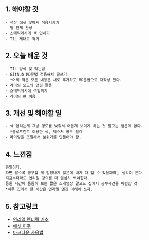 ## 1. 해야할 것
```
- 책장 에셋 찾아서 적용시키기
- 맵 전체 완성
- 스태틱메시에 색 입히기
- TIL 제대로 적기
```
## 2. 오늘 배운 것
```
- TIL 양식 및 적는법
- Github MD문법 적용해서 글쓰기
  *어제 적은 모든 내용은 새로 추가하고 MD문법으로 재작성 했다.
- 라이팅 모드의 언릿 활용
- 스태틱메시에 색입히기
- 라이팅 판 이용
```
## 3. 개선 및 해야할 일
```
- 색 입히는게 그냥 명도를 낮춰서 어둡게 보이게 하는 것 말고는 얻은게 없다.
  *블루프린트 이용한 색, 텍스쳐 공부 필요
- 라이팅을 조절해서 분위기를 만들어야 함.
```
## 4. 느낀점
```
큰일이다.
파면 팔수록 공부할 게 엄청나게 많은데 내가 다 할 수 있을까라는 생각이 든다.
지금부터라도 언리얼 강의를 더 열심히 봐야한다.
등원 시간에 틈틈히 보는 짧은 소개영상 말고도 집에서 공부시간을 마련할 것
*하루 집에서 한 시간은 언리얼 엔진 이해에 쓰자.
```
## 5. 참고링크

- [언리얼 렌더링 기초](https://dev.epicgames.com/community/learning/courses/qRG/unreal-engine-96c461/GbvJ/unreal-engine-43a34f)
- [에셋 이주](https://docs.unrealengine.com/4.27/ko/Basics/AssetsAndPackages/Migrate/)
- [마크다운 사용법](https://gist.github.com/ihoneymon/652be052a0727ad59601)

